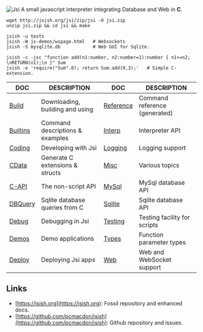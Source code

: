![Jsi](www/site/logojsi.png)
A small javascript interpreter integrating Database and Web in **C**.

    wget http://jsish.org/jsi/zip/jsi -O jsi.zip 
    unzip jsi.zip && cd jsi && make

    jsish -u tests
    jsish -W js-demos/wspage.html   # Websockets
    jsish -S mysqlite.db            # Web GUI for Sqlite.
    
    jsish -c -jsc "function add(n1:number, n2:number=1):number { n1+=n2; \nRETURN(n1);\n }" Sum 
    jsish -e 'require("Sum".0); return Sum.add(9,3);'   # Simple C-extension.



| DOC                            | DESCRIPTION                    | DOC                            | DESCRIPTION                    |
|--------------------------------|--------------------------------|--------------------------------|--------------------------------|
| [Build](./md/Build.md)         | Downloading, building and using| [Reference](./md/Reference.md) | Command reference (generated)  |
| [Builtins](./md/Builtins.md)   | Command descriptions & examples| [Interp](./md/Interp.md)       | Interpreter API                |
| [Coding](./md/Coding.md)       | Developing with Jsi            | [Logging](./md/Logging.md)     | Logging support                |
| [CData](./md/CData.md)         | Generate C extensions & structs| [Misc](./md/Misc.md)           | Various topics                 |
| [C-API](./md/C-API.md)         | The non-script API             | [MySql](./md/MySql.md)         | MySql database API             |
| [DBQuery](./md/DBQuery.md)     | Sqlite database queries from C | [Sqlite](./md/Sqlite.md)       | Sqlite database API            |
| [Debug](./md/Debug.md)         | Debugging in Jsi               | [Testing](./md/Testing.md)     | Testing facility for scripts   |
| [Demos](./md/Demos.md)         | Demo applications              | [Types](./md/Types.md)         | Function parameter types       |
| [Deploy](./md/Deploy.md)       | Deploying Jsi apps             | [Web](./md/Web.md)             | Web and WebSocket support      |

Links
----

 - [https://jsish.org](https://jsish.org):  Fossil repository and enhanced docs. 
 - [https://github.com/pcmacdon/jsish](https://github.com/pcmacdon/jsish): Github repository and issues.

